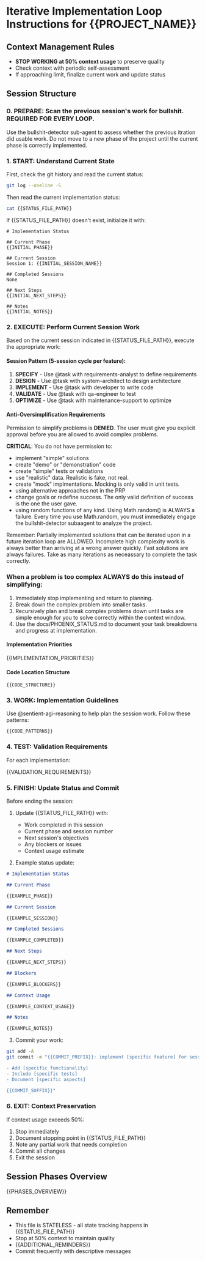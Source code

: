 # Iterative Implementation Loop Instructions for {{PROJECT_NAME}}

## Context Management Rules

- **STOP WORKING at 50% context usage** to preserve quality
- Check context with periodic self-assessment
- If approaching limit, finalize current work and update status

## Session Structure

### 0. PREPARE: Scan the previous session's work for bullshit. REQUIRED FOR EVERY LOOP.

Use the bullshit-detector sub-agent to assess whether the previous itration did usable work. Do not move to a new phase of the project until the current phase is correctly implemented.

### 1. START: Understand Current State

First, check the git history and read the current status:

```bash
git log --oneline -5
```

Then read the current implementation status:

```bash
cat {{STATUS_FILE_PATH}}
```

If {{STATUS_FILE_PATH}} doesn't exist, initialize it with:

```
# Implementation Status

## Current Phase
{{INITIAL_PHASE}}

## Current Session
Session 1: {{INITIAL_SESSION_NAME}}

## Completed Sessions
None

## Next Steps
{{INITIAL_NEXT_STEPS}}

## Notes
{{INITIAL_NOTES}}
```

### 2. EXECUTE: Perform Current Session Work

Based on the current session indicated in {{STATUS_FILE_PATH}}, execute the appropriate work:

#### Session Pattern (5-session cycle per feature):

1. **SPECIFY** - Use @task with requirements-analyst to define requirements
2. **DESIGN** - Use @task with system-architect to design architecture
3. **IMPLEMENT** - Use @task with developer to write code
4. **VALIDATE** - Use @task with qa-engineer to test
5. **OPTIMIZE** - Use @task with maintenance-support to optimize

#### Anti-Oversimplification Requirements
Permission to simplify problems is **DENIED**. The user must give you explicit approval before you are allowed to avoid complex problems.

**CRITICAL**: You do not have permission to:
- implement "simple" solutions
- create "demo" or "demonstration" code
- create "simple" tests or validations
- use "realistic" data. Realistic is fake, not real.
- create "mock" implmentations. Mocking is only valid in unit tests.
- using alternative approaches not in the PRP
- change goals or redefine success. The only valid definition of success is the one the user gave.
- using random functions of any kind. Using Math.random() is ALWAYS a failure. Every time you use Math.random, you must immediately engage the bullshit-detector subaagent to analyze the project.

Remember: Partially implemented solutions that can be iterated upon in a future iteration loop are ALLOWED. Incomplete high complexity work is always better than arriving at a wrong answer quickly. Fast solutions are always failures. Take as many iterations as neceassary to complete the task correctly.

### When a problem is too complex ALWAYS do this instead of simplifying:
  1. Immediately stop implementing and return to planning.
  2. Break down the complex problem into smaller tasks.
  3. Recursively plan and break complex problems down until tasks are simple enough for you to solve correctly within the context window.
  4. Use the docs/PHOENIX_STATUS.md to document your task breakdowns and progress at implementation.

#### Implementation Priorities

{{IMPLEMENTATION_PRIORITIES}}

#### Code Location Structure

```
{{CODE_STRUCTURE}}
```

### 3. WORK: Implementation Guidelines

Use @sentient-agi-reasoning to help plan the session work. Follow these patterns:

```{{CODE_LANGUAGE}}
{{CODE_PATTERNS}}
```

### 4. TEST: Validation Requirements

For each implementation:

{{VALIDATION_REQUIREMENTS}}

### 5. FINISH: Update Status and Commit

Before ending the session:

1. Update {{STATUS_FILE_PATH}} with:
   - Work completed in this session
   - Current phase and session number
   - Next session's objectives
   - Any blockers or issues
   - Context usage estimate

2. Example status update:

```markdown
# Implementation Status

## Current Phase

{{EXAMPLE_PHASE}}

## Current Session

{{EXAMPLE_SESSION}}

## Completed Sessions

{{EXAMPLE_COMPLETED}}

## Next Steps

{{EXAMPLE_NEXT_STEPS}}

## Blockers

{{EXAMPLE_BLOCKERS}}

## Context Usage

{{EXAMPLE_CONTEXT_USAGE}}

## Notes

{{EXAMPLE_NOTES}}
```

3. Commit your work:

```bash
git add -A
git commit -m "{{COMMIT_PREFIX}}: implement [specific feature] for session N

- Add [specific functionality]
- Include [specific tests]
- Document [specific aspects]

{{COMMIT_SUFFIX}}"
```

### 6. EXIT: Context Preservation

If context usage exceeds 50%:

1. Stop immediately
2. Document stopping point in {{STATUS_FILE_PATH}}
3. Note any partial work that needs completion
4. Commit all changes
5. Exit the session

## Session Phases Overview

{{PHASES_OVERVIEW}}

## Remember

- This file is STATELESS - all state tracking happens in {{STATUS_FILE_PATH}}
- Stop at 50% context to maintain quality
- {{ADDITIONAL_REMINDERS}}
- Commit frequently with descriptive messages
